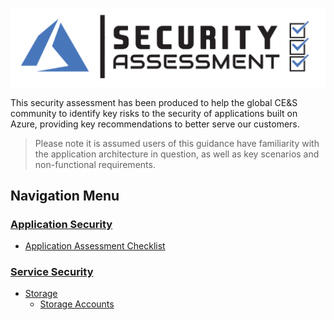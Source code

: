 [![Security Assessment](/templates/media/security-icon.png "Security Assessment")](#)

This security assessment has been produced to help the global CE&S community to identify key risks to the security of applications built on Azure, providing key recommendations to better serve our customers.

> Please note it is assumed users of this guidance have familiarity with the application architecture in question, as well as key scenarios and non-functional requirements.

## Navigation Menu

### [Application Security](./application.md) 
- [Application Assessment Checklist](./application.md#Application-Assessment-Checklist)


### [Service Security](./service.md)

  - [Storage](./service.md#Storage)
    - [Storage Accounts](./service.md#Storage-Accounts)